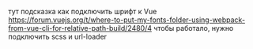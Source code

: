 тут подсказка как подключить шрифт к Vue
https://forum.vuejs.org/t/where-to-put-my-fonts-folder-using-webpack-from-vue-cli-for-relative-path-build/2480/4
чтобы работало, нужно подключить scss и url-loader
